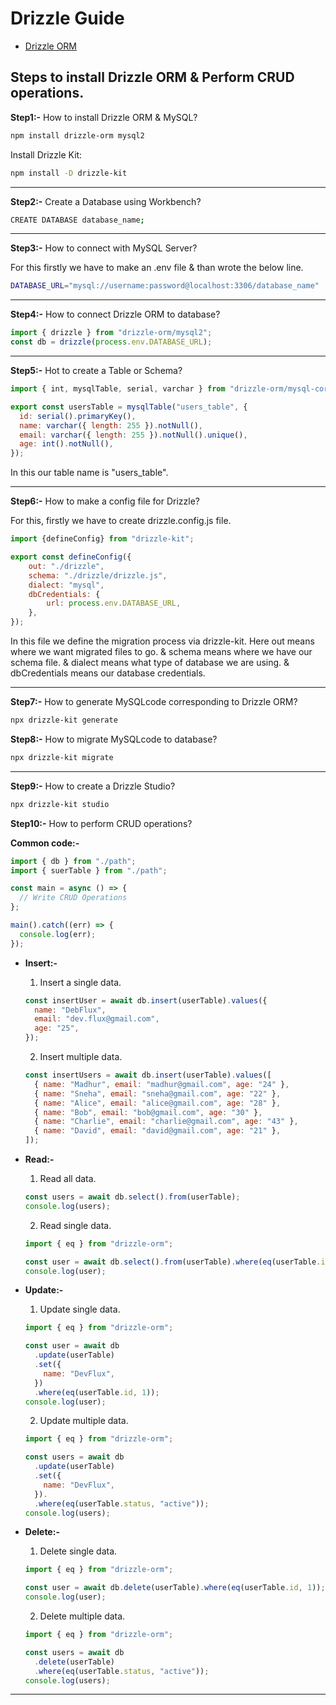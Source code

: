 # Drizzle Guide

- [Drizzle ORM](https://orm.drizzle.team/)

## Steps to install Drizzle ORM & Perform CRUD operations.

**Step1:-** How to install Drizzle ORM & MySQL?

```bash
npm install drizzle-orm mysql2
```

Install Drizzle Kit:

```bash
npm install -D drizzle-kit
```

---

**Step2:-** Create a Database using Workbench?

```bash
CREATE DATABASE database_name;
```

---

**Step3:-** How to connect with MySQL Server?

For this firstly we have to make an .env file & than wrote the below line.

```bash
DATABASE_URL="mysql://username:password@localhost:3306/database_name"
```

---

**Step4:-** How to connect Drizzle ORM to database?

```js
import { drizzle } from "drizzle-orm/mysql2";
const db = drizzle(process.env.DATABASE_URL);
```

---

**Step5:-** Hot to create a Table or Schema?

```js
import { int, mysqlTable, serial, varchar } from "drizzle-orm/mysql-core";

export const usersTable = mysqlTable("users_table", {
  id: serial().primaryKey(),
  name: varchar({ length: 255 }).notNull(),
  email: varchar({ length: 255 }).notNull().unique(),
  age: int().notNull(),
});
```

In this our table name is "users_table".

---

**Step6:-** How to make a config file for Drizzle?

For this, firstly we have to create drizzle.config.js file.

```js
import {defineConfig} from "drizzle-kit";

export const defineConfig({
    out: "./drizzle",
    schema: "./drizzle/drizzle.js",
    dialect: "mysql",
    dbCredentials: {
        url: process.env.DATABASE_URL,
    },
});
```

In this file we define the migration process via drizzle-kit.
Here out means where we want migrated files to go. & schema means where we have our schema file. & dialect means what type of database we are using. & dbCredentials means our database credentials.

---

**Step7:-** How to generate MySQLcode corresponding to Drizzle ORM?

```bash
npx drizzle-kit generate
```

**Step8:-** How to migrate MySQLcode to database?

```bash
npx drizzle-kit migrate
```

---

**Step9:-** How to create a Drizzle Studio?

```bash
npx drizzle-kit studio
```

**Step10:-** How to perform CRUD operations?

**Common code:-**

```js
import { db } from "./path";
import { suerTable } from "./path";

const main = async () => {
  // Write CRUD Operations
};

main().catch((err) => {
  console.log(err);
});
```

- **Insert:-**

  1. Insert a single data.

  ```js
  const insertUser = await db.insert(userTable).values({
    name: "DebFlux",
    email: "dev.flux@gmail.com",
    age: "25",
  });
  ```

  2. Insert multiple data.

  ```js
  const insertUsers = await db.insert(userTable).values([
    { name: "Madhur", email: "madhur@gmail.com", age: "24" },
    { name: "Sneha", email: "sneha@gmail.com", age: "22" },
    { name: "Alice", email: "alice@gmail.com", age: "28" },
    { name: "Bob", email: "bob@gmail.com", age: "30" },
    { name: "Charlie", email: "charlie@gmail.com", age: "43" },
    { name: "David", email: "david@gmail.com", age: "21" },
  ]);
  ```

- **Read:-**

  1. Read all data.

  ```js
  const users = await db.select().from(userTable);
  console.log(users);
  ```

  2. Read single data.

  ```js
  import { eq } from "drizzle-orm";

  const user = await db.select().from(userTable).where(eq(userTable.id, 1));
  console.log(user);
  ```

- **Update:-**

  1. Update single data.

  ```js
  import { eq } from "drizzle-orm";

  const user = await db
    .update(userTable)
    .set({
      name: "DevFlux",
    })
    .where(eq(userTable.id, 1));
  console.log(user);
  ```

  2. Update multiple data.

  ```js
  import { eq } from "drizzle-orm";

  const users = await db
    .update(userTable)
    .set({
      name: "DevFlux",
    }).
    .where(eq(userTable.status, "active"));
  console.log(users);
  ```

- **Delete:-**

  1. Delete single data.

  ```js
  import { eq } from "drizzle-orm";

  const user = await db.delete(userTable).where(eq(userTable.id, 1));
  console.log(user);
  ```

  2. Delete multiple data.

  ```js
  import { eq } from "drizzle-orm";

  const users = await db
    .delete(userTable)
    .where(eq(userTable.status, "active"));
  console.log(users);
  ```

---
